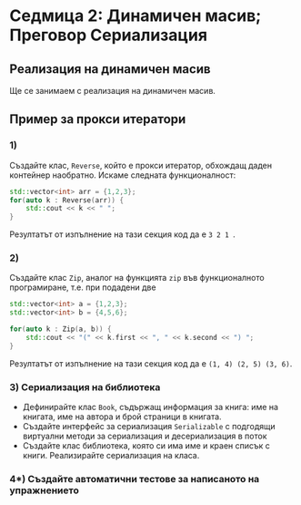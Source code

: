 # Седмица 2: Динамичен масив; Преговор Сериализация

## Реализация на динамичен масив

Ще се занимаем с реализация на динамичен масив. 

## Пример за прокси итератори 

### 1) 
Създайте клас, `Reverse`, който е прокси итератор, обхождащ даден контейнер наобратно. Искаме следната функционалност:

```c++
std::vector<int> arr = {1,2,3};
for(auto k : Reverse(arr)) {
    std::cout << k << " ";
}
```
Резултатът от изпълнение на тази секция код да е `3 2 1 `.

### 2) 
Създайте клас `Zip`, аналог на функцията `zip` във функционалното програмиране, т.е. при подадени две 

```c++
std::vector<int> a = {1,2,3};
std::vector<int> b = {4,5,6};

for(auto k : Zip(a, b)) {
    std::cout << "(" << k.first << ", " << k.second << ") ";
}
```
Резултатът от изпълнение на тази секция код да е `(1, 4) (2, 5) (3, 6)`.

### 3) Сериализация на библиотека

- Дефинирайте клас `Book`, съдържащ информация за книга: име на книгата, име на автора и брой страници в книгата.
- Създайте интерфейс за сериализация `Serializable` с подгодящи виртуални методи за сериализация и десериализация в поток
- Създайте клас библиотека, която си има име и краен списък с книги. Реализирайте сериализация на класa.

### 4*) Създайте автоматични тестове за написаното на упражнението
